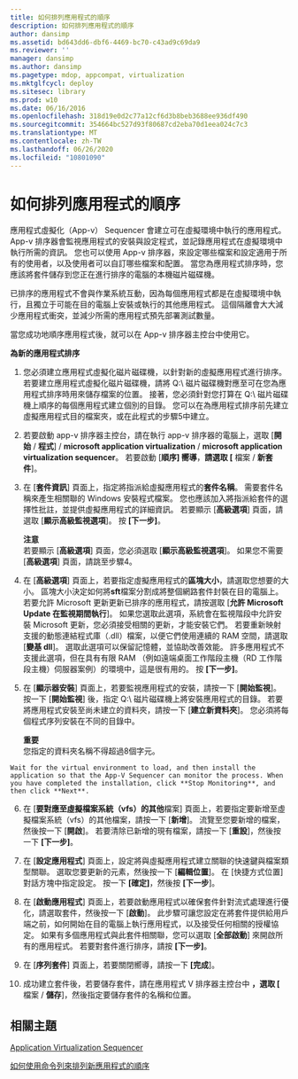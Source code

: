 ```yaml
---
title: 如何排列應用程式的順序
description: 如何排列應用程式的順序
author: dansimp
ms.assetid: bd643dd6-dbf6-4469-bc70-c43ad9c69da9
ms.reviewer: ''
manager: dansimp
ms.author: dansimp
ms.pagetype: mdop, appcompat, virtualization
ms.mktglfcycl: deploy
ms.sitesec: library
ms.prod: w10
ms.date: 06/16/2016
ms.openlocfilehash: 318d19e0d2c77a12cf6d3b8beb3688ee936df490
ms.sourcegitcommit: 354664bc527d93f80687cd2eba70d1eea024c7c3
ms.translationtype: MT
ms.contentlocale: zh-TW
ms.lasthandoff: 06/26/2020
ms.locfileid: "10801090"
---
```

# 如何排列應用程式的順序


應用程式虛擬化（App-v） Sequencer 會建立可在虛擬環境中執行的應用程式。 App-v 排序器會監視應用程式的安裝與設定程式，並記錄應用程式在虛擬環境中執行所需的資訊。 您也可以使用 App-v 排序器，來設定哪些檔案和設定適用于所有的使用者，以及使用者可以自訂哪些檔案和配置。 當您為應用程式排序時，您應該將套件儲存到您正在進行排序的電腦的本機磁片磁碟機。

已排序的應用程式不會與作業系統互動，因為每個應用程式都是在虛擬環境中執行，且獨立于可能在目的電腦上安裝或執行的其他應用程式。 這個隔離會大大減少應用程式衝突，並減少所需的應用程式預先部署測試數量。

當您成功地順序應用程式後，就可以在 App-v 排序器主控台中使用它。

**為新的應用程式排序**

1.  您必須建立應用程式虛擬化磁片磁碟機，以針對新的虛擬應用程式進行排序。 若要建立應用程式虛擬化磁片磁碟機，請將 Q:\\ 磁片磁碟機對應至可在您為應用程式排序時用來儲存檔案的位置。 接著，您必須針對您打算在 Q:\\ 磁片磁碟機上順序的每個應用程式建立個別的目錄。 您可以在為應用程式排序前先建立虛擬應用程式目的檔案夾，或在此程式的步驟5中建立。

2.  若要啟動 app-v 排序器主控台，請在執行 app-v 排序器的電腦上，選取 [**開始**  /  **程式**]  /  **microsoft application virtualization**  /  **microsoft application virtualization sequencer**。 若要啟動 [**順序] 嚮導**，**請選取 [** 檔案  /  **新套件**]。

3.  在 [**套件資訊**] 頁面上，指定將指派給虛擬應用程式的**套件名稱**。 需要套件名稱來產生相關聯的 Windows 安裝程式檔案。 您也應該加入將指派給套件的選擇性批註，並提供虛擬應用程式的詳細資訊。 若要顯示 [**高級選項**] 頁面，請選取 [**顯示高級監視選項**]。 按 **\[下一步\]**。

    **注意**  
    若要顯示 [**高級選項**] 頁面，您必須選取 [**顯示高級監視選項**]。 如果您不需要 [**高級選項**] 頁面，請跳至步驟4。



4.  在 [**高級選項**] 頁面上，若要指定虛擬應用程式的**區塊大小**，請選取您想要的大小。 區塊大小決定如何將**sft**檔案分割成將整個網路套件封裝在目的電腦上。 若要允許 Microsoft 更新更新已排序的應用程式，請按選取 [**允許 Microsoft Update 在監視期間執行**]。 如果您選取此選項，系統會在監視階段中允許安裝 Microsoft 更新，您必須接受相關的更新，才能安裝它們。 若要重新映射支援的動態連結程式庫（.dll）檔案，以便它們使用連續的 RAM 空間，請選取 [**變基 dll**]。 選取此選項可以保留記憶體，並協助改善效能。 許多應用程式不支援此選項，但在具有有限 RAM （例如遠端桌面工作階段主機（RD 工作階段主機）伺服器案例）的環境中，這是很有用的。 按 **\[下一步\]**。

5.  在 [**顯示器安裝**] 頁面上，若要監視應用程式的安裝，請按一下 [**開始監視**]。 按一下 [**開始監視**] 後，指定 Q:\\ 磁片磁碟機上將安裝應用程式的目錄。 若要將應用程式安裝至尚未建立的資料夾，請按一下 [**建立新資料夾**]。 您必須將每個程式序列安裝在不同的目錄中。

    **重要**  
    您指定的資料夾名稱不得超過8個字元。



~~~
Wait for the virtual environment to load, and then install the application so that the App-V Sequencer can monitor the process. When you have completed the installation, click **Stop Monitoring**, and then click **Next**.
~~~

6. 在 [**要對應至虛擬檔案系統（vfs）的其他**檔案] 頁面上，若要指定要新增至虛擬檔案系統（vfs）的其他檔案，請按一下 [**新增**]。 流覽至您要新增的檔案，然後按一下 [**開啟**]。 若要清除已新增的現有檔案，請按一下 [**重設**]，然後按一下 **[下一步]**。

7. 在 [**設定應用程式**] 頁面上，設定將與虛擬應用程式建立關聯的快速鍵與檔案類型關聯。 選取您要更新的元素，然後按一下 [**編輯位置**]。 在 [快捷方式位置] 對話方塊中指定設定。 按一下 **[確定]**，然後按 **[下一步**]。

8. 在 [**啟動應用程式**] 頁面上，若要啟動應用程式以確保套件針對流式處理進行優化，請選取套件，然後按一下 [**啟動**]。 此步驟可讓您設定在將套件提供給用戶端之前，如何開始在目的電腦上執行應用程式，以及接受任何相關的授權協定。 如果有多個應用程式與此套件相關聯，您可以選取 [**全部啟動**] 來開啟所有的應用程式。 若要對套件進行排序，請按 **[下一步]**。

9. 在 [**序列套件**] 頁面上，若要關閉嚮導，請按一下 **[完成**]。

10. 成功建立套件後，若要儲存套件，請在應用程式 V 排序器主控台中 **，選取 [** 檔案  /  **儲存**]，然後指定要儲存套件的名稱和位置。

## 相關主題


[Application Virtualization Sequencer](application-virtualization-sequencer.md)

[如何使用命令列來排列新應用程式的順序](how-to-sequence-a-new-application-by-using-the-command-line.md)









